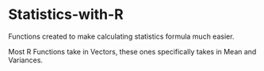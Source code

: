 # Statistics-with-R

Functions created to make calculating statistics formula much easier.

Most R Functions take in Vectors, these ones specifically takes in Mean and Variances.
